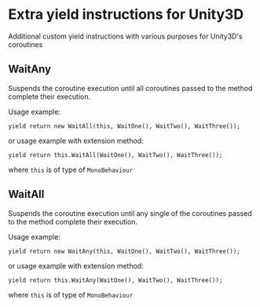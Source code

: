 # Extra yield instructions for Unity3D
 Additional custom yield instructions with various purposes for Unity3D's coroutines 
 
 ## WaitAny
 Suspends the coroutine execution until all coroutines passed to the method complete their execution.
 
 Usage example:
 ```
 yield return new WaitAll(this, WaitOne(), WaitTwo(), WaitThree());
 ```
 or usage example with extension method:
 ```
 yield return this.WaitAll(WaitOne(), WaitTwo(), WaitThree());
 ```
 where `this` is of type of `MonoBehaviour`
 
 ## WaitAll
 Suspends the coroutine execution until any single of the coroutines passed to the method complete their execution.
 
 Usage example:
 ```
 yield return new WaitAny(this, WaitOne(), WaitTwo(), WaitThree());
 ```
 or usage example with extension method:
 ```
 yield return this.WaitAny(WaitOne(), WaitTwo(), WaitThree());
 ```
 where `this` is of type of `MonoBehaviour`
